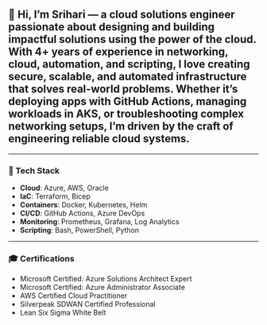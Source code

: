 ## 👋 Hi, I’m Srihari — a cloud solutions engineer passionate about designing and building impactful solutions using the power of the cloud. With 4+ years of experience in networking, cloud, automation, and scripting, I love creating secure, scalable, and automated infrastructure that solves real-world problems. Whether it’s deploying apps with GitHub Actions, managing workloads in AKS, or troubleshooting complex networking setups, I’m driven by the craft of engineering reliable cloud systems.

--- 

### 🔧 Tech Stack
- **Cloud**: Azure, AWS, Oracle
- **IaC**: Terraform, Bicep
- **Containers**: Docker, Kubernetes, Helm
- **CI/CD**: GitHub Actions, Azure DevOps
- **Monitoring**: Prometheus, Grafana, Log Analytics
- **Scripting**: Bash, PowerShell, Python

---

### 🎓 Certifications
- Microsoft Certified: Azure Solutions Architect Expert
- Microsoft Certified: Azure Administrator Associate
- AWS Certified Cloud Practitioner
- Silverpeak SDWAN Certified Professional
- Lean Six Sigma White Belt
